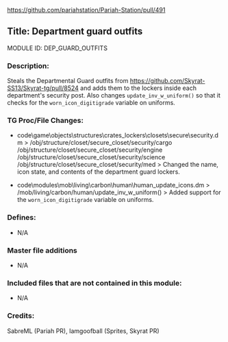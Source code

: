 https://github.com/pariahstation/Pariah-Station/pull/491

## Title: Department guard outfits

MODULE ID: DEP_GUARD_OUTFITS

### Description:

Steals the Departmental Guard outfits from https://github.com/Skyrat-SS13/Skyrat-tg/pull/8524 and adds them to the lockers inside each department's security post.
Also changes `update_inv_w_uniform()` so that it checks for the `worn_icon_digitigrade` variable on uniforms.

### TG Proc/File Changes:

- code\game\objects\structures\crates_lockers\closets\secure\security.dm >
	/obj/structure/closet/secure_closet/security/cargo
	/obj/structure/closet/secure_closet/security/engine
	/obj/structure/closet/secure_closet/security/science
	/obj/structure/closet/secure_closet/security/med
	\> Changed the name, icon state, and contents of the department guard lockers.

- code\modules\mob\living\carbon\human\human_update_icons.dm > /mob/living/carbon/human/update_inv_w_uniform() > Added support for the `worn_icon_digitigrade` variable on uniforms.

### Defines:

- N/A

### Master file additions

- N/A

### Included files that are not contained in this module:

- N/A

### Credits:

SabreML (Pariah PR), Iamgoofball (Sprites, Skyrat PR)
